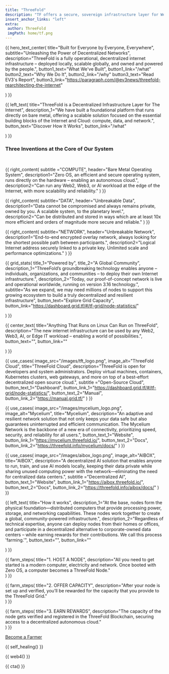 ```yaml
---
title: "ThreeFold"
description: "TF offers a secure, sovereign infrastructure layer for Web4, delivering unparalleled scalability, incorruptible and permanent data storage, AI and Web2/Web3/Edge compatibility, and 100% uptime for a resilient digital future." 
insert_anchor_links: "left"
extra:
 author: ThreeFold
 imgPath: home/tf.png
---
```


<!-- section 1 (header) -->


{{ hero_text_center(
    title="Built for Everyone by Everyone, Everywhere",
    subtitle="Unleashing the Power of Decentralized Networks",
    description="ThreeFold is a fully operational, decentralized internet infrastructure – deployed locally, scalable globally, and owned and powered by the people.",
    button1_text="What We've Built",
    button1_link="/what"
    button2_text="Why We Do It",
    button2_link="/why"
    button3_text="Read EV3's Report",
    button3_link="https://paragraph.com/@ev3news/threefold-rearchitecting-the-internet"

) }}



<!-- section 2 -->

<div class="lg:pb-24 pb-12">
  <div class="mx-auto grid max-w-2xl grid-cols-1 items-start gap-y-16 px-4 lg:max-w-7xl lg:grid-cols-2 lg:px-8">

  <!-- left section -->

  {{ left_text( 
    title="ThreeFold is a Decentralized Infrastructure Layer for The Internet",
    description_1="We have built a foundational platform that runs directly on bare metal, offering a scalable solution focused on the essential building blocks of the Internet and Cloud: compute, data, and network.",
    button_text="Discover How It Works",
    button_link="/what"

  ) }}

 <div class="lg:px-16 fade-in">

  <!-- right section -->

   ### Three Inventions at the Core of Our System

<br>

  <dl class="grid grid-cols-1 mx-auto lg:gap-x-8 sm:grid-cols-2 lg:gap-y-8 gap-y-4">
   {{ right_content(
    subtitle ="COMPUTE",
    header="Bare Metal Operating System",
    description1="Zero OS, an efficient and secure operating system, runs directly on the hardware – enabling an autonomous cloud.",
    description2="Can run any Web2, Web3, or AI workload at the edge of the Internet, with more scalability and reliability." 
) }}

   {{ right_content(
    subtitle="DATA",
    header="Unbreakable Data",
    description1="Data cannot be compromised and always remains private, owned by you. A scalable system, to the planetary level.",
    description2="Can be distributed and stored in ways which are at least 10x more efficient and orders of magnitude more secure and reliable."
) }}

   {{ right_content(
    subtitle="NETWORK",
    header="Unbreakable Network",
    description1="End-to-end encrypted overlay network, always looking for the shortest possible path between participants.",
    description2="Logical Internet address securely linked to a private key. Unlimited scale and performance optimizations."
) }}

</dl>
</div>
</div>
</div>



<!-- section 3 -->

{{ grid_stats(
    title_1="Powered by",
    title_2="A Global Community",
    description_1="ThreeFold’s groundbreaking technology enables anyone – individuals, organizations, and communities – to deploy their own Internet infrastructure.",
    description_2="Today, our proof-of-concept network is live and operational worldwide, running on version 3.16 technology.",
    subtitle="As we expand, we may need millions of nodes to support this growing ecosystem to build a truly decentralized and resilient infrastructure",
    button_text="Explore Grid Capacity",
    button_link="https://dashboard.grid.tf/#/tf-grid/node-statistics/"

) }}



<!-- section 4 -->

<div class="lg:py-24 py-12">

{{ center_text(
    title="Anything That Runs on Linux Can Run on ThreeFold",
    description="The new internet infrastructure can be used by any Web2, Web3, AI, or Edge IT workload – enabling a world of possibilities.", 
    button_text="",
    button_link=""

) }}

<div class="max-w-6xl mx-4 md:mx-10 lg:mx-20 mt-16 xl:mx-auto">
    <dl class="grid max-w-xl grid-cols-1 gap-x-8 gap-y-8 lg:max-w-none lg:grid-cols-3">

{{ use_cases(
    image_src="/images/tft_logo.png",
    image_alt="ThreeFold Cloud",
    title="ThreeFold Cloud",
    description="ThreeFold is open for developers and system administrators. Deploy virtual machines, containers, Kubernetes clusters, web gateways, and more on top of a best-effort decentralized open source cloud.",
    subtitle ="Open-Source Cloud",
    button_text_1="Dashboard",
    button_link_1="https://dashboard.grid.tf/#/tf-grid/node-statistics/",
    button_text_2="Manual",
    button_link_2="https://manual.grid.tf/"
) }}

{{ use_cases(
    image_src="/images/mycelium_logo.png",
    image_alt="Mycelium",
    title="Mycelium",
    description="An adaptive and resilient network solution that not only keeps your data safe but also guarantees uninterrupted and efficient communication. The Mycelium Network is the backbone of a new era of connectivity, prioritizing speed, security, and reliability for all users.",
    button_text_1="Website",
    button_link_1="https://mycelium.threefold.io/",
    button_text_2="Docs",
    button_link_2="https://threefold.info/mycelium/docs/"
) }}

{{ use_cases(
    image_src="/images/aibox_logo.png",
    image_alt="AIBOX",
    title="AIBOX",
    description="A decentralized AI solution that enables anyone to run, train, and use AI models locally, keeping their data private while sharing unused computing power with the network—eliminating the need for centralized data centers.",
    subtitle ="Decentralized AI",
    button_text_1="Website",
    button_link_1="https://aibox.threefold.io/",
    button_text_2="Docs",
    button_link_2="https://threefold.info/aibox/docs/"
) }}


   </dl>
</div>

</div>
</div>





<!-- section 5 -->

<div class="container mx-auto lg:max-w-7xl lg:py-24 py-12">

  {{ left_text( 
      title="How it works",
      description_1="At the base, nodes form the physical foundation—distributed computers that provide processing power, storage, and networking capabilities. These nodes work together to create a global, community-powered infrastructure.",
      description_2="Regardless of technical expertise, anyone can deploy nodes from their homes or offices, and participate in a decentralized alternative to corporate-owned data centers – while earning rewards for their contributions. We call this process 'farming.'",
      button_text="",
      button_link=""

  ) }}

<div class="max-w-6xl mx-4 md:mx-10 lg:mx-20 xl:mx-auto">
  
<dl class="grid max-w-xl grid-cols-1 gap-x-8 gap-y-8 lg:max-w-none lg:grid-cols-3">

{{ farm_steps(
    title="1. HOST A NODE",
    description="All you need to get started is a modern computer, electricity and network. Once booted with Zero OS, a computer becomes a ThreeFold Node."    
) }}

{{ farm_steps(
    title="2. OFFER CAPACITY",
    description="After your node is set up and verified, you’ll be rewarded for the capacity that you provide to the ThreeFold Grid."    
) }}

{{ farm_steps(
    title="3. EARN REWARDS",
    description="The capacity of the node gets verified and registered in the ThreeFold Blockchain, securing access to a decentralized autonomous cloud."    
) }}


   </dl>
</div>

  <div class="mt-6 flex items-center justify-center gap-x-6">
        <a href="https://docs.threefold.io/docs/category/become-a-farmer" target="_blank" class="fade-in rounded-2xl bg-white px-4 py-2.5 text-sm font-semibold text-black shadow-sm hover:bg-green hover:text-gray-800 focus-visible:outline focus-visible:outline-2 focus-visible:outline-offset-2 mt-8">Become a Farmer</a>
      </div>
      
</div>

<!-- section 6 -->

{{ self_healing() }}

<!-- section 7 -->

{{ web4() }}

<!-- section 8 -->

{{ cta() }}











